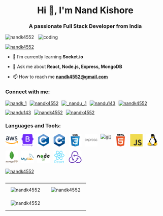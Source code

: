 <h1 align="center">Hi 👋, I'm Nand Kishore</h1>
<h3 align="center">A passionate Full Stack Developer from India</h3>
<img align="right" alt="coding" width="400" src="https://i.pinimg.com/originals/81/17/8b/81178b47a8598f0c81c4799f2cdd4057.gif">

<p align="left">
  <img src="https://komarev.com/ghpvc/?username=nandk4552&label=Profile%20views&color=0e75b6&style=flat" alt="nandk4552" />
</p>

<p align="left" style="padding-right: 10px;">
  <a href="https://www.linkedin.com/in/nandk4552/" target="_blank">
    <img src="https://img.shields.io/badge/LinkedIn-follow--%40nandk4552-blue?logo=linkedin&style=for-the-badge" alt="nandk4552" />
  </a>
</p>

- 🌱 I’m currently learning **Socket.io**

- 💬 Ask me about **React, Node.js, Express, MongoDB**

- 📫 How to reach me **nandk4552@gmail.com**

<h3 align="left">Connect with me:</h3>
<p align="left" style="display: flex; flex-wrap: wrap; gap: 10px;">
  <a href="https://twitter.com/nandk_1" target="_blank">
    <img align="center" src="https://raw.githubusercontent.com/rahuldkjain/github-profile-readme-generator/master/src/images/icons/Social/twitter.svg" alt="nandk_1" height="30" width="40" />
  </a>
  <a href="https://linkedin.com/in/nandk4552" target="_blank">
    <img align="center" src="https://raw.githubusercontent.com/rahuldkjain/github-profile-readme-generator/master/src/images/icons/Social/linked-in-alt.svg" alt="nandk4552" height="30" width="40" />
  </a>
  <a href="https://instagram.com/_nandu_.1" target="_blank">
    <img align="center" src="https://raw.githubusercontent.com/rahuldkjain/github-profile-readme-generator/master/src/images/icons/Social/instagram.svg" alt="_nandu_.1" height="30" width="40" />
  </a>
  <a href="https://www.codechef.com/users/nandu143" target="_blank">
    <img align="center" src="https://cdn.jsdelivr.net/npm/simple-icons@3.1.0/icons/codechef.svg" alt="nandu143" height="30" width="40" />
  </a>
  <a href="https://www.hackerrank.com/nandk4552" target="_blank">
    <img align="center" src="https://raw.githubusercontent.com/rahuldkjain/github-profile-readme-generator/master/src/images/icons/Social/hackerrank.svg" alt="nandk4552" height="30" width="40" />
  </a>
  <a href="https://codeforces.com/profile/nandu143" target="_blank">
    <img align="center" src="https://raw.githubusercontent.com/rahuldkjain/github-profile-readme-generator/master/src/images/icons/Social/codeforces.svg" alt="nandu143" height="30" width="40" />
  </a>
  <a href="https://www.leetcode.com/nandk4552" target="_blank">
    <img align="center" src="https://raw.githubusercontent.com/rahuldkjain/github-profile-readme-generator/master/src/images/icons/Social/leet-code.svg" alt="nandk4552" height="30" width="40" />
  </a>
  <a href="https://auth.geeksforgeeks.org/user/nandk4552" target="_blank">
    <img align="center" src="https://raw.githubusercontent.com/rahuldkjain/github-profile-readme-generator/master/src/images/icons/Social/geeks-for-geeks.svg" alt="nandk4552" height="30" width="40" />
  </a>
</p>

<h3 align="left">Languages and Tools:</h3>
<p align="left" style="display: flex; flex-wrap: wrap; gap: 10px;">
  <a href="https://aws.amazon.com" target="_blank" rel="noreferrer">
    <img src="https://raw.githubusercontent.com/devicons/devicon/master/icons/amazonwebservices/amazonwebservices-original-wordmark.svg" alt="aws" width="40" height="40"/>
  </a>
  <a href="https://getbootstrap.com" target="_blank" rel="noreferrer">
    <img src="https://raw.githubusercontent.com/devicons/devicon/master/icons/bootstrap/bootstrap-plain-wordmark.svg" alt="bootstrap" width="40" height="40"/>
  </a>
  <a href="https://www.cprogramming.com/" target="_blank" rel="noreferrer">
    <img src="https://raw.githubusercontent.com/devicons/devicon/master/icons/c/c-original.svg" alt="c" width="40" height="40"/>
  </a>
  <a href="https://www.w3schools.com/cpp/" target="_blank" rel="noreferrer">
    <img src="https://raw.githubusercontent.com/devicons/devicon/master/icons/cplusplus/cplusplus-original.svg" alt="cplusplus" width="40" height="40"/>
  </a>
  <a href="https://www.w3schools.com/css/" target="_blank" rel="noreferrer">
    <img src="https://raw.githubusercontent.com/devicons/devicon/master/icons/css3/css3-original-wordmark.svg" alt="css3" width="40" height="40"/>
  </a>
  <a href="https://expressjs.com" target="_blank" rel="noreferrer">
    <img src="https://raw.githubusercontent.com/devicons/devicon/master/icons/express/express-original-wordmark.svg" alt="express" width="40" height="40"/>
  </a>
  <a href="https://git-scm.com/" target="_blank" rel="noreferrer">
    <img src="https://www.vectorlogo.zone/logos/git-scm/git-scm-icon.svg" alt="git" width="40" height="40"/>
  </a>
  <a href="https://www.w3.org/html/" target="_blank" rel="noreferrer">
    <img src="https://raw.githubusercontent.com/devicons/devicon/master/icons/html5/html5-original-wordmark.svg" alt="html5" width="40" height="40"/>
  </a>
  <a href="https://developer.mozilla.org/en-US/docs/Web/JavaScript" target="_blank" rel="noreferrer">
    <img src="https://raw.githubusercontent.com/devicons/devicon/master/icons/javascript/javascript-original.svg" alt="javascript" width="40" height="40"/>
  </a>
  <a href="https://www.linux.org/" target="_blank" rel="noreferrer">
    <img src="https://raw.githubusercontent.com/devicons/devicon/master/icons/linux/linux-original.svg" alt="linux" width="40" height="40"/>
  </a>
  <a href="https://www.mongodb.com/" target="_blank" rel="noreferrer">
    <img src="https://raw.githubusercontent.com/devicons/devicon/master/icons/mongodb/mongodb-original-wordmark.svg" alt="mongodb" width="40" height="40"/>
  </a>
  <a href="https://www.mysql.com/" target="_blank" rel="noreferrer">
    <img src="https://raw.githubusercontent.com/devicons/devicon/master/icons/mysql/mysql-original-wordmark.svg" alt="mysql" width="40" height="40"/>
  </a>
  <a href="https://nodejs.org" target="_blank" rel="noreferrer">
    <img src="https://raw.githubusercontent.com/devicons/devicon/master/icons/nodejs/nodejs-original-wordmark.svg" alt="nodejs" width="40" height="40"/>
  </a>
  <a href="https://reactjs.org/" target="_blank" rel="noreferrer">
    <img src="https://raw.githubusercontent.com/devicons/devicon/master/icons/react/react-original-wordmark.svg" alt="react" width="40" height="40"/>
  </a>
  <a href="https://redux.js.org" target="_blank" rel="noreferrer">
    <img src="https://raw.githubusercontent.com/devicons/devicon/master/icons/redux/redux-original.svg" alt="redux" width="40" height="40"/>
  </a>
</p>

<p align="left">
  <a href="https://github.com/ryo-ma/github-profile-trophy"><img src="https://github-profile-trophy.vercel.app/?username=nandk4552" alt="nandk4552" /></a>
</p>

<table align="left">
  <tr>
    <td>
      <img src="https://github-readme-stats.vercel.app/api/top-langs?username=nandk4552&show_icons=true&locale=en&layout=compact" alt="nandk4552" style="width: 100%; height: 200px; margin: 10px;">
    </td>
    <td>
      <img src="https://github-readme-stats.vercel.app/api?username=nandk4552&show_icons=true&locale=en" alt="nandk4552" style="width: 100%; margin: 10px;">
    </td>
  </tr>
  <tr>
    <td colspan="2">
      <img src="https://github-readme-streak-stats.herokuapp.com/?user=nandk4552&" alt="nandk4552" style="width: 100%; margin: 10px;">
    </td>
  </tr>
</table>

